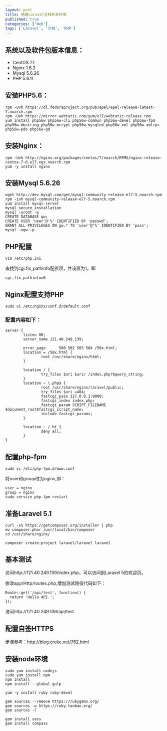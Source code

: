```yaml
---
layout: post
title: 搭建Laravel全栈开发环境
published: true
categories: ['Web']
tags: ['Laravel', '全栈', 'PHP']
---
```


## 系统以及软件包版本信息：

* CentOS 7.1
* Nginx 1.6.3
* Mysql 5.6.26
* PHP 5.6.11

## 安装PHP5.6：
```
rpm -Uvh https://dl.fedoraproject.org/pub/epel/epel-release-latest-7.noarch.rpm
rpm -Uvh https://mirror.webtatic.com/yum/el7/webtatic-release.rpm
yum install php56w php56w-cli php56w-common php56w-devel php56w-fpm php56w-mbstring php56w-mcrypt php56w-mysqlnd php56w-xml php56w-xmlrpc php56w-pdo php56w-gd
```

## 安装Nginx：
```
rpm -Uvh http://nginx.org/packages/centos/7/noarch/RPMS/nginx-release-centos-7-0.el7.ngx.noarch.rpm
yum -y install nginx
```

## 安装Mysql 5.6.26
```
wget http://dev.mysql.com/get/mysql-community-release-el7-5.noarch.rpm
rpm -ivh mysql-community-release-el7-5.noarch.rpm
yum install mysql-server 
mysql_secure_installation
mysql -uroot -p
CREATE DATABASE gw;
CREATE USER 'user'@'%' IDENTIFIED BY 'passwd';
GRANT ALL PRIVILEGES ON gw.* TO 'user'@'%' IDENTIFIED BY 'pass';
mysql -ugw -p
```

## PHP配置
```
vim /etc/php.ini
```
查找到cgi.fix_pathinfo配置项，并设置为1，即
```
cgi.fix_pathinfo=0
```

## Nginx配置支持PHP
```
sudo vi /etc/nginx/conf.d/default.conf
```
### 配置内容如下：
```
server {
        listen 80;
        server_name 121.40.249.139;

        error_page      500 502 503 504 /50x.html;
        location = /50x.html {
                root /usr/share/nginx/html;
        }

        location / {
                try_files $uri $uri/ /index.php?$query_string;
        }
        location ~ \.php$ {
                root /usr/share/nginx/laravel/public;
                try_files $uri =404;
                fastcgi_pass 127.0.0.1:9000;
                fastcgi_index index.php;
                fastcgi_param SCRIPT_FILENAME $document_root$fastcgi_script_name;
                include fastcgi_params;
        }

        location ~ /.ht {
                deny all;
        }
}
```

## 配置php-fpm
```
sudo vi /etc/php-fpm.d/www.conf
```
将user和group改为nginx,即：
```
user = nginx
group = nginx
sudo service php-fpm restart
```

## 准备Laravel 5.1
```
curl -sS https://getcomposer.org/installer | php
mv composer.phar /usr/local/bin/composer
cd /usr/share/nginx/

composer create-project laravel/laravel laravel
```

## 基本测试
访问http://121.40.249.139/index.php，可以访问到Laravel 5的欢迎页。

修改app/Http/routes.php,增加测试路径代码如下：
```
Route::get('/api/test', function() {    
  return 'Hello API.';
});
```
访问http://121.40.249.139/api/test

## 配置自签HTTPS
步骤参考：http://blog.creke.net/762.html

## 安装node环境
```
sudo yum install nodejs
sudo yum install npm
npm install
npm install --global gulp

yum -y install ruby ruby-devel

gem sources --remove https://rubygems.org/
gem sources -a https://ruby.taobao.org/
gem sources -l

gem install sass
gem install compass
```
